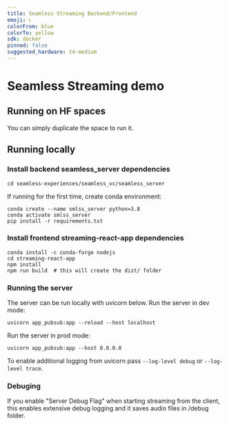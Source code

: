 ```yaml
---
title: Seamless Streaming Backend/Frontend
emoji: 📞
colorFrom: blue
colorTo: yellow
sdk: docker
pinned: false
suggested_hardware: t4-medium
---
```


# Seamless Streaming demo
## Running on HF spaces
You can simply duplicate the space to run it.

## Running locally
### Install backend seamless_server dependencies

`cd seamless-experiences/seamless_vc/seamless_server`

If running for the first time, create conda environment:
```
conda create --name smlss_server python=3.8
conda activate smlss_server
pip install -r requirements.txt
```

### Install frontend streaming-react-app dependencies
```
conda install -c conda-forge nodejs
cd streaming-react-app
npm install
npm run build  # this will create the dist/ folder
```


### Running the server

The server can be run locally with uvicorn below.
Run the server in dev mode:

```
uvicorn app_pubsub:app --reload --host localhost
```

Run the server in prod mode:

```
uvicorn app_pubsub:app --host 0.0.0.0
```

To enable additional logging from uvicorn pass `--log-level debug` or `--log-level trace`.


### Debuging

If you enable "Server Debug Flag" when starting streaming from the client, this enables extensive debug logging and it saves audio files in /debug folder. 